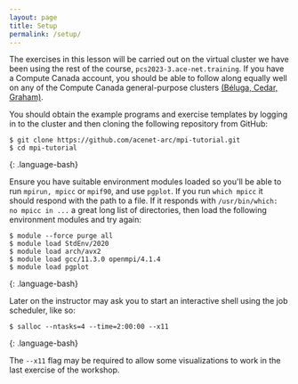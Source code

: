 ```yaml
---
layout: page
title: Setup
permalink: /setup/
---
```

The exercises in this lesson will be carried out on the virtual cluster we have
been using the rest of the course, `pcs2023-3.ace-net.training`.  If you have a
Compute Canada account, you should be able to follow along equally well on any
of the Compute Canada general-purpose clusters 
[(Béluga, Cedar, Graham)](https://docs.computecanada.ca/wiki/Compute_Canada_Documentation).

You should obtain the example programs and exercise templates by logging in to
the cluster and then cloning the following repository from GitHub:

~~~
$ git clone https://github.com/acenet-arc/mpi-tutorial.git
$ cd mpi-tutorial
~~~
{: .language-bash}

Ensure you have suitable environment modules loaded so you'll
be able to run `mpirun, mpicc` or `mpif90`, and use `pgplot`.
If you run `which mpicc` it should respond with the path to a file.
If it responds with `/usr/bin/which: no mpicc in ...` a great
long list of directories, then load the following environment 
modules and try again:

~~~
$ module --force purge all
$ module load StdEnv/2020
$ module load arch/avx2
$ module load gcc/11.3.0 openmpi/4.1.4 
$ module load pgplot
~~~
{: .language-bash}

Later on the instructor may ask you to start an interactive shell
using the job scheduler, like so:

~~~
$ salloc --ntasks=4 --time=2:00:00 --x11
~~~
{: .language-bash}

The `--x11` flag may be required to allow some visualizations to work
in the last exercise of the workshop.
